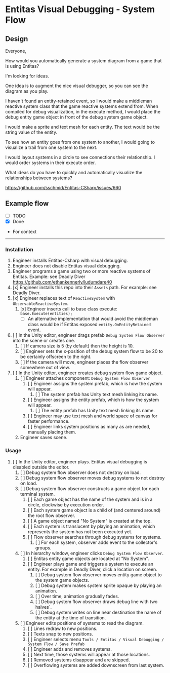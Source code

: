 # Entitas Visual Debugging - System Flow

## Design

Everyone,

How would you automatically generate a system diagram from a game that is using Entitas?

I'm looking for ideas.

One idea is to augment the nice visual debugger, so you can see the diagram as you play.

I haven't found an entity-retained event, so I would make a middleman reactive system class that the game reactive systems extend from. When compiled for debug visualization, in the execute method, I would place the debug entity game object in front of the debug system game object.

I would make a sprite and text mesh for each entity. The text would be the string value of the entity.

To see how an entity goes from one system to another, I would going to visualize a trail from one system to the next.

I would layout systems in a circle to see connections their relationship. I would order systems in their execute order.

What ideas do you have to quickly and automatically visualize the relationships between systems?

<https://github.com/sschmid/Entitas-CSharp/issues/660>

## Example flow

- [ ] TODO
- [x] Done
- For context

---

### Installation

1. Engineer installs Entitas-Csharp with visual debugging.
1. Engineer does not disable Entitas visual debugging.
1. Engineer programs a game using two or more reactive systems of Entitas.  Example:  see Deadly Diver <https://github.com/ethankennerly/ludumdare40>
1. [x] Engineer installs this repo into their `Assets` path.  For example:  see Deadly Diver.
1. [x] Engineer replaces text of `ReactiveSystem` with `ObservableReactiveSystem`.
    1. [x] Engineer inserts call to base class execute:  `base.Execute(entities);`
        - [ ] An alternative implementation that would avoid the middleman class would be if Entitas exposed `entity.OnEntityRetained` event.
1. [ ] In the Unity editor, engineer drags prefab `Debug System Flow Observer` into the scene or creates one.
    1. [ ] If camera size is 5 (by default) then the height is 10.
    1. [ ] Engineer sets the x-position of the debug system flow to be 20 to be certainly offscreen to the right.
    1. [ ] If the camera will move, engineer places the flow observer somewhere out of view.
1. [ ] In the Unity editor, engineer creates debug system flow game object.
    1. [ ] Engineer attaches component: `Debug System Flow Observer`
        1. [ ] Engineer assigns the system prefab, which is how the system will appear.
            1. [ ] The system prefab has Unity text mesh linking its name.
        1. [ ] Engineer assigns the entity prefab, which is how the system will appear.
            1. [ ] The entity prefab has Unity text mesh linking its name.
        1. [ ] Engineer may use text mesh and world space of canvas for faster performance.
        1. [ ] Engineer links system positions as many as are needed, manually placing them.
    1. Engineer saves scene.

### Usage

1. [ ] In the Unity editor, engineer plays.  Entitas visual debugging is disabled outside the editor.
    1. [ ] Debug system flow observer does not destroy on load.
    1. [ ] Debug system flow observer moves debug systems to not destroy on load.
    1. [ ] Debug system flow observer constructs a game object for each terminal system.
        1. [ ] Each game object has the name of the system and is in a circle, clockwise by execution order.
        1. [ ] Each system game object is a child of (and centered around) the root flow observer.
        1. [ ] A game object named "No System" is created at the top.
        1. [ ] Each system is translucent by playing an animation, which represents the system has not been executed yet.
        1. [ ] Flow observer searches through debug systems for systems.
            1. [ ] For each system, observer adds event to the collector's groups.
    1. [ ] In hierarchy window, engineer clicks `Debug System Flow Observer`.
        1. [ ] Entitas entity game objects are located at "No System".
        1. [ ] Engineer plays game and triggers a system to execute an entity.  For example in Deadly Diver, click a location on screen.
            1. [ ] Debug system flow observer moves entity game object to the system game objects.
            1. [ ] Debug system makes system sprite opaque by playing an animation.
            1. [ ] Over time, animation gradually fades.
            1. [ ] Debug system flow observer draws debug line with two halves`.
            1. [ ] Debug system writes on line near destination the name of the entity at the time of transition.
    1. [ ] Engineer edits positions of systems to read the diagram.
        1. [ ] Lines redraw to new positions.
        1. [ ] Texts snap to new positions.
        1. [ ] Engineer selects menu `Tools / Entitas / Visual Debugging / System Flow / Save Prefab`
        1. [ ] Engineer adds and removes systems.
        1. [ ] Next time, those systems will appear at those locations.
        1. [ ] Removed systems disappear and are skipped.
        1. [ ] Overflowing systems are added downscreen from last system.
